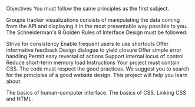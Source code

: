 Objectives
You must follow the same principles as the first subject.

Groupie tracker visualizations consists of manipulating the data coming from the API and displaying it in the most presentable way possible to you. The Schneiderman's 8 Golden Rules of Interface Design must be followed:

Strive for consistency
Enable frequent users to use shortcuts
Offer informative feedback
Design dialogue to yield closure
Offer simple error handling
Permit easy reversal of actions
Support internal locus of control
Reduce short-term memory load
Instructions
Your project must contain CSS.
The code must respect the good practices.
We suggest you to search for the principles of a good website design.
This project will help you learn about:

The basics of human-computer interface.
The basics of CSS.
Linking CSS and HTML.
